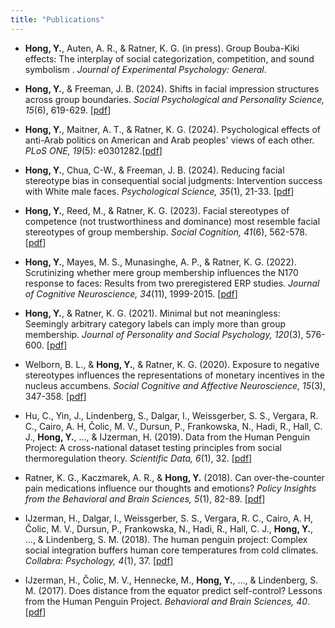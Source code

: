 ```yaml
---
title: "Publications"
---
```


<div style="text-align: left"> <div>

- **Hong, Y.**, Auten, A. R., & Ratner, K. G. (in press). Group Bouba-Kiki effects: The interplay of social categorization, competition, and sound symbolism . *Journal of Experimental Psychology: General*.

- **Hong, Y.**, & Freeman, J. B. (2024). Shifts in facial impression structures across group boundaries. *Social Psychological and Personality Science, 15*(6), 619-629. [[pdf](uploads/spps.pdf)]

- **Hong, Y.**, Maitner, A. T., & Ratner, K. G. (2024). Psychological effects of anti-Arab politics on American and Arab peoples' views of each other. *PLoS ONE, 19*(5): e0301282.[[pdf](uploads/HongMaitnerRatner2024.pdf)]

- **Hong, Y.**, Chua, C-W., & Freeman, J. B. (2024). Reducing facial stereotype bias in consequential social judgments: Intervention success with White male faces. *Psychological Science, 35*(1), 21-33. [[pdf](uploads/HongChuaFreeman2023.pdf)]

- **Hong, Y.**, Reed, M., & Ratner, K. G. (2023). Facial stereotypes of competence (not trustworthiness and dominance) most resemble facial stereotypes of group membership. *Social Cognition, 41*(6), 562-578. [[pdf](uploads/hong_soccog2023.pdf)]

- **Hong, Y.**, Mayes, M. S., Munasinghe, A. P., & Ratner, K. G. (2022). Scrutinizing whether mere group membership influences the N170 response to faces: Results from two preregistered ERP studies. *Journal of Cognitive Neuroscience, 34*(11), 1999-2015. [[pdf](uploads/jocn.pdf)]

- **Hong, Y.**, & Ratner, K. G. (2021). Minimal but not meaningless: Seemingly arbitrary category labels can imply more than group membership. *Journal of Personality and Social Psychology, 120*(3), 576-600. [[pdf](uploads/Hong_JPSP2020.pdf)]

- Welborn, B. L., & **Hong, Y.**, & Ratner, K. G. (2020). Exposure to negative stereotypes influences the representations of monetary incentives in the nucleus accumbens. *Social Cognitive and Affective Neuroscience, 15*(3), 347-358. [[pdf](uploads/WelbornHong_SCAN2020.pdf)]

- Hu, C., Yin, J., Lindenberg, S., Dalgar, I., Weissgerber, S. S., Vergara, R. C., Cairo, A. H, Čolic, M. V., Dursun, P., Frankowska, N., Hadi, R., Hall, C. J., **Hong, Y.**, …, & IJzerman, H. (2019). Data from the Human Penguin Project: A cross-national dataset testing principles from social thermoregulation theory. *Scientific Data, 6*(1), 32. [[pdf](uploads/scientificdata.pdf)]

- Ratner, K. G., Kaczmarek, A. R., & **Hong, Y.** (2018). Can over-the-counter pain medications influence our thoughts and emotions? *Policy Insights from the Behavioral and Brain Sciences, 5*(1), 82-89. [[pdf](uploads/RatnerKaczmarekHong2018.pdf)]

- IJzerman, H., Dalgar, I., Weissgerber, S. S., Vergara, R. C., Cairo, A. H, Čolic, M. V., Dursun, P., Frankowska, N., Hadi, R., Hall, C. J., **Hong, Y.**, …, & Lindenberg, S. M. (2018). The human penguin project: Complex social integration buffers human core temperatures from cold climates. *Collabra: Psychology, 4*(1), 37. [[pdf](uploads/HPP.pdf)]

- IJzerman, H., Čolic, M. V., Hennecke, M., **Hong, Y.**, …, & Lindenberg, S. M. (2017). Does distance from the equator predict self-control? Lessons from the Human Penguin Project. *Behavioral and Brain Sciences, 40*. [[pdf](uploads/BBS.pdf)]




